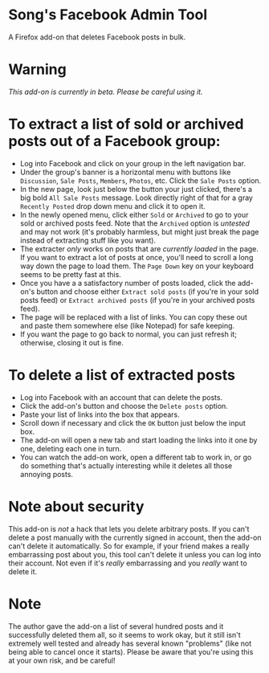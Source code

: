 # Song's Facebook Admin Tool

A Firefox add-on that deletes Facebook posts in bulk.

# Warning

*This add-on is currently in beta. Please be careful using it.*

# To extract a list of sold or archived posts out of a Facebook group:

- Log into Facebook and click on your group in the left navigation bar.
- Under the group's banner is a horizontal menu with buttons like `Discussion`, `Sale Posts`, `Members`, `Photos`, etc. Click the `Sale Posts` option.
- In the new page, look just below the button your just clicked, there's a big bold `All Sale Posts` message. Look directly right of that for a gray `Recently Posted` drop down menu and click it to open it.
- In the newly opened menu, click either `Sold` or `Archived` to go to your sold or archived posts feed. Note that the `Archived` option is *untested* and may not work (it's probably harmless, but might just break the page instead of extracting stuff like you want).
- The extracter *only* works on posts that are *currently loaded* in the page. If you want to extract a lot of posts at once, you'll need to scroll a long way down the page to load them. The `Page Down` key on your keyboard seems to be pretty fast at this.
- Once you have a a satisfactory number of posts loaded, click the add-on's button and choose either `Extract sold posts` (if you're in your sold posts feed) or `Extract archived posts` (if you're in your archived posts feed).
- The page will be replaced with a list of links. You can copy these out and paste them somewhere else (like Notepad) for safe keeping.
- If you want the page to go back to normal, you can just refresh it; otherwise, closing it out is fine.

# To delete a list of extracted posts
- Log into Facebook with an account that can delete the posts.
- Click the add-on's button and choose the `Delete posts` option.
- Paste your list of links into the box that appears.
- Scroll down if necessary and click the `OK` button just below the input box.
- The add-on will open a new tab and start loading the links into it one by one, deleting each one in turn.
- You can watch the add-on work, open a different tab to work in, or go do something that's actually interesting while it deletes all those annoying posts.

# Note about security

This add-on is *not* a hack that lets you delete arbitrary posts. If you can't delete
a post manually with the currently signed in account, then the add-on can't delete
it automatically. So for example, if your friend makes a really embarrassing post
about you, this tool can't delete it unless you can log into their account. Not even
if it's *really* embarrassing and you *really* want to delete it.

# Note

The author gave the add-on a list of several hundred posts and it successfully deleted
them all, so it seems to work okay, but it still isn't extremely well tested and already
has several known "problems" (like not being able to cancel once it starts). Please be
aware that you're using this at your own risk, and be careful!
